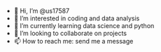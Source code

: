 - 👋 Hi, I’m @us17587
- 👀 I’m interested in coding and data analysis
- 🌱 I’m currently learning data science and python
- 💞️ I’m looking to collaborate on projects
- 📫 How to reach me: send me a message

<!---
us17587/us17587 is a ✨ special ✨ repository because its `README.md` (this file) appears on your GitHub profile.
You can click the Preview link to take a look at your changes.
--->
